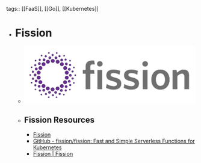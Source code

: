 tags:: [[FaaS]], [[Go]], [[Kubernetes]]

- # Fission
	- ![fission.png](../assets/fission_1711436592618_0.png)
	- ## Fission Resources
		- [Fission](https://fission.io/)
		- [GitHub - fission/fission: Fast and Simple Serverless Functions for Kubernetes](https://github.com/fission/fission)
		- [Fission | Fission](https://fission.io/docs/)